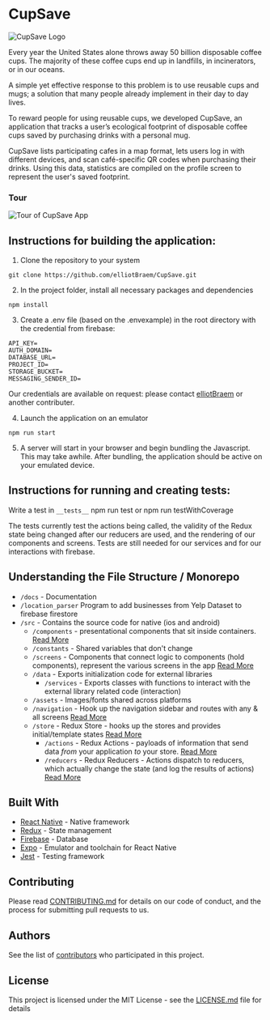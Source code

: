 # CupSave
![CupSave Logo](https://i.ibb.co/mqmXmrv/cupsave-circle.png) 

Every year the United States alone throws away 50 billion disposable coffee cups. The majority of these
coffee cups end up in landfills, in incinerators, or in our oceans. 

A simple yet effective response to this problem is to use reusable cups and mugs; a solution that many people already implement in their day to day lives. 

To reward people for using reusable cups, we developed CupSave, an application that tracks a user’s ecological footprint of disposable coffee cups saved by purchasing drinks with a personal mug.

CupSave lists participating cafes in a map format, lets users log in with different devices, and
scan café-specific QR codes when purchasing their drinks. Using this data, statistics are compiled on the profile screen to represent the user's saved footprint. 

### Tour

![Tour of CupSave App](https://thumbs.gfycat.com/EnlightenedBossyAmericanbittern-size_restricted.gif)

## Instructions for building the application:

1. Clone the repository to your system
 ```
git clone https://github.com/elliotBraem/CupSave.git
```

2. In the project folder, install all necessary packages and dependencies
```
npm install
```

3. Create a .env file (based on the .envexample) in the root directory with the credential from firebase: 
```
API_KEY=
AUTH_DOMAIN=
DATABASE_URL=
PROJECT_ID=
STORAGE_BUCKET=
MESSAGING_SENDER_ID=
```
Our credentials are available on request: please contact [elliotBraem](https://github.com/elliotBraem) or another contributer.

4. Launch the application on an emulator
```
npm run start
```

5. A server will start in your browser and begin bundling the Javascript. This may take awhile. After bundling, the application should be active on your emulated device.

## Instructions for running and creating tests:

Write a test in `__tests__`
npm run test or
npm run testWithCoverage

The tests currently test the actions being called, the validity of the Redux state being changed after our reducers are used, and the rendering of our components and screens. Tests are still needed for our services and for our interactions with firebase.

## Understanding the File Structure / Monorepo

- `/docs` - Documentation
- `/location_parser` Program to add businesses from Yelp Dataset to firebase firestore
- `/src` - Contains the source code for native (ios and android)
  - `/components` - presentational components that sit inside containers. [Read More](https://medium.com/@dan_abramov/smart-and-dumb-components-7ca2f9a7c7d0)
  - `/constants` - Shared variables that don't change
  - `/screens` - Components that connect logic to components (hold components), represent the various screens in the app [Read More](https://redux.js.org/docs/basics/UsageWithReact.html#presentational-and-container-components)
  - `/data` - Exports initialization code for external libraries
    - `/services` - Exports classes with functions to interact with the external library related code (interaction)
  - `/assets` - Images/fonts shared across platforms
  - `/navigation` - Hook up the navigation sidebar and routes with any & all screens [Read More](https://reactnavigation.org/docs/en/getting-started.html)
  - `/store` - Redux Store - hooks up the stores and provides initial/template states [Read More](https://redux.js.org/docs/basics/Store.html)
    - `/actions` - Redux Actions - payloads of information that send data _from_ your application _to_ your store. [Read More](https://redux.js.org/docs/basics/Actions.html)
    - `/reducers` - Redux Reducers - Actions dispatch to reducers, which actually change the state (and log the results of actions) [Read More](https://redux.js.org/docs/basics/Reducers.html)

## Built With

* [React Native](https://facebook.github.io/react-native/) - Native framework
* [Redux](https://react-redux.js.org) - State management
* [Firebase](https://firebase.google.com) - Database
* [Expo](https://expo.io) - Emulator and toolchain for React Native
* [Jest](https://jestjs.io) - Testing framework

## Contributing

Please read [CONTRIBUTING.md](CONTRIBUTING.md) for details on our code of conduct, and the process for submitting pull requests to us.

## Authors

See the list of [contributors](https://github.com/elliotBraem/CupSave/graphs/contributors) who participated in this project.

## License

This project is licensed under the MIT License - see the [LICENSE.md](LICENSE.md) file for details
